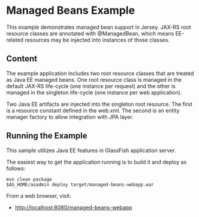 <!--

    DO NOT ALTER OR REMOVE COPYRIGHT NOTICES OR THIS HEADER.

    Copyright (c) 2015-2017 Oracle and/or its affiliates. All rights reserved.

    The contents of this file are subject to the terms of either the GNU
    General Public License Version 2 only ("GPL") or the Common Development
    and Distribution License("CDDL") (collectively, the "License").  You
    may not use this file except in compliance with the License.  You can
    obtain a copy of the License at
    https://oss.oracle.com/licenses/CDDL+GPL-1.1
    or LICENSE.txt.  See the License for the specific
    language governing permissions and limitations under the License.

    When distributing the software, include this License Header Notice in each
    file and include the License file at LICENSE.txt.

    GPL Classpath Exception:
    Oracle designates this particular file as subject to the "Classpath"
    exception as provided by Oracle in the GPL Version 2 section of the License
    file that accompanied this code.

    Modifications:
    If applicable, add the following below the License Header, with the fields
    enclosed by brackets [] replaced by your own identifying information:
    "Portions Copyright [year] [name of copyright owner]"

    Contributor(s):
    If you wish your version of this file to be governed by only the CDDL or
    only the GPL Version 2, indicate your decision by adding "[Contributor]
    elects to include this software in this distribution under the [CDDL or GPL
    Version 2] license."  If you don't indicate a single choice of license, a
    recipient has the option to distribute your version of this file under
    either the CDDL, the GPL Version 2 or to extend the choice of license to
    its licensees as provided above.  However, if you add GPL Version 2 code
    and therefore, elected the GPL Version 2 license, then the option applies
    only if the new code is made subject to such option by the copyright
    holder.

-->

Managed Beans Example
=====================

This example demonstrates managed bean support in Jersey. JAX-RS root
resource classes are annotated with @ManagedBean, which means EE-related
resources may be injected into instances of those classes.

Content
-------

The example application includes two root resource classes that are
treated as Java EE managed beans. One root resource class is managed in
the default JAX-RS life-cycle (one instance per request) and the other
is managed in the singleton life-cycle (one instance per web
application).

Two Java EE artifacts are injected into the singleton root resource. The
first is a resource constant defined in the web.xml. The second is an
entity manager factory to allow integration with JPA layer.

Running the Example
-------------------

This sample utilizes Java EE features in GlassFish application server.

The easiest way to get the application running is to build it and deploy
as follows:

    mvn clean package
    $AS_HOME/asadmin deploy target/managed-beans-webapp.war

From a web browser, visit:

-   <http://localhost:8080/managed-beans-webapp>
